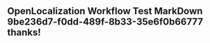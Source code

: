 <properties
ms.topic="hero-topic"
ms.test1="hero-topic"
ms.test2="test"/>

## OpenLocalization Workflow Test MarkDown 9be236d7-f0dd-489f-8b33-35e6f0b66777 thanks!
